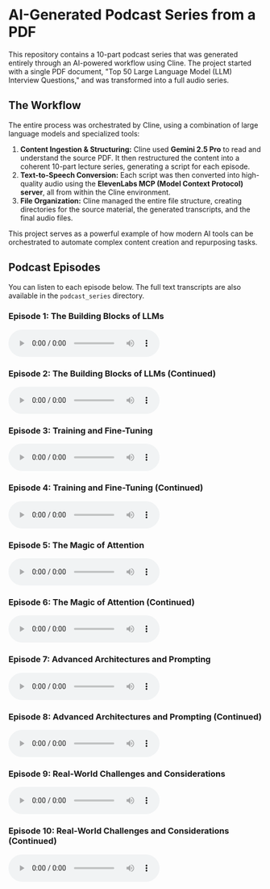 # AI-Generated Podcast Series from a PDF

This repository contains a 10-part podcast series that was generated entirely through an AI-powered workflow using Cline. The project started with a single PDF document, "Top 50 Large Language Model (LLM) Interview Questions," and was transformed into a full audio series.

## The Workflow

The entire process was orchestrated by Cline, using a combination of large language models and specialized tools:

1.  **Content Ingestion & Structuring:** Cline used **Gemini 2.5 Pro** to read and understand the source PDF. It then restructured the content into a coherent 10-part lecture series, generating a script for each episode.
2.  **Text-to-Speech Conversion:** Each script was then converted into high-quality audio using the **ElevenLabs MCP (Model Context Protocol) server**, all from within the Cline environment.
3.  **File Organization:** Cline managed the entire file structure, creating directories for the source material, the generated transcripts, and the final audio files.

This project serves as a powerful example of how modern AI tools can be orchestrated to automate complex content creation and repurposing tasks.

## Podcast Episodes

You can listen to each episode below. The full text transcripts are also available in the `podcast_series` directory.

### Episode 1: The Building Blocks of LLMs
<audio controls>
  <source src="podcast_series/audio/podcast_episode_1.mp3" type="audio/mpeg">
Your browser does not support the audio element.
</audio>

### Episode 2: The Building Blocks of LLMs (Continued)
<audio controls>
  <source src="podcast_series/audio/podcast_episode_2.mp3" type="audio/mpeg">
Your browser does not support the audio element.
</audio>

### Episode 3: Training and Fine-Tuning
<audio controls>
  <source src="podcast_series/audio/podcast_episode_3.mp3" type="audio/mpeg">
Your browser does not support the audio element.
</audio>

### Episode 4: Training and Fine-Tuning (Continued)
<audio controls>
  <source src="podcast_series/audio/podcast_episode_4.mp3" type="audio/mpeg">
Your browser does not support the audio element.
</audio>

### Episode 5: The Magic of Attention
<audio controls>
  <source src="podcast_series/audio/podcast_episode_5.mp3" type="audio/mpeg">
Your browser does not support the audio element.
</audio>

### Episode 6: The Magic of Attention (Continued)
<audio controls>
  <source src="podcast_series/audio/podcast_episode_6.mp3" type="audio/mpeg">
Your browser does not support the audio element.
</audio>

### Episode 7: Advanced Architectures and Prompting
<audio controls>
  <source src="podcast_series/audio/podcast_episode_7.mp3" type="audio/mpeg">
Your browser does not support the audio element.
</audio>

### Episode 8: Advanced Architectures and Prompting (Continued)
<audio controls>
  <source src="podcast_series/audio/podcast_episode_8.mp3" type="audio/mpeg">
Your browser does not support the audio element.
</audio>

### Episode 9: Real-World Challenges and Considerations
<audio controls>
  <source src="podcast_series/audio/podcast_episode_9.mp3" type="audio/mpeg">
Your browser does not support the audio element.
</audio>

### Episode 10: Real-World Challenges and Considerations (Continued)
<audio controls>
  <source src="podcast_series/audio/podcast_episode_10.mp3" type="audio/mpeg">
Your browser does not support the audio element.
</audio>
